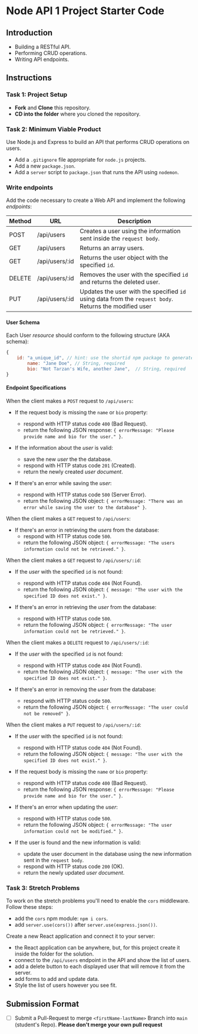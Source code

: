 # Node API 1 Project Starter Code

## Introduction

- Building a RESTful API.
- Performing CRUD operations.
- Writing API endpoints.

## Instructions

### Task 1: Project Setup

- **Fork** and **Clone** this repository.
- **CD into the folder** where you cloned the repository.

### Task 2: Minimum Viable Product

Use Node.js and Express to build an API that performs CRUD operations on users.

- Add a `.gitignore` file appropriate for `node.js` projects.
- Add a new `package.json`.
- Add a `server` script to `package.json` that runs the API using `nodemon`.

### Write endpoints

Add the code necessary to create a Web API and implement the following _endpoints_:

| Method | URL            | Description                                                                                            |
| ------ | -------------- | ------------------------------------------------------------------------------------------------------ |
| POST   | /api/users     | Creates a user using the information sent inside the `request body`.                                   |
| GET    | /api/users     | Returns an array users.                                                                                |
| GET    | /api/users/:id | Returns the user object with the specified `id`.                                                       |
| DELETE | /api/users/:id | Removes the user with the specified `id` and returns the deleted user.                                 |
| PUT    | /api/users/:id | Updates the user with the specified `id` using data from the `request body`. Returns the modified user |

#### User Schema

Each User _resource_ should conform to the following structure (AKA schema):

```js
{
    id: "a_unique_id", // hint: use the shortid npm package to generate it
        name: "Jane Doe", // String, required
        bio: "Not Tarzan's Wife, another Jane",  // String, required
}
```

#### Endpoint Specifications

When the client makes a `POST` request to `/api/users`:

- If the request body is missing the `name` or `bio` property:

    - respond with HTTP status code `400` (Bad Request).
    - return the following JSON response: `{ errorMessage: "Please provide name and bio for the user." }`.

- If the information about the _user_ is valid:

    - save the new _user_ the the database.
    - respond with HTTP status code `201` (Created).
    - return the newly created _user document_.

- If there's an error while saving the _user_:
    - respond with HTTP status code `500` (Server Error).
    - return the following JSON object: `{ errorMessage: "There was an error while saving the user to the database" }`.

When the client makes a `GET` request to `/api/users`:

- If there's an error in retrieving the _users_ from the database:
    - respond with HTTP status code `500`.
    - return the following JSON object: `{ errorMessage: "The users information could not be retrieved." }`.

When the client makes a `GET` request to `/api/users/:id`:

- If the _user_ with the specified `id` is not found:

    - respond with HTTP status code `404` (Not Found).
    - return the following JSON object: `{ message: "The user with the specified ID does not exist." }`.

- If there's an error in retrieving the _user_ from the database:
    - respond with HTTP status code `500`.
    - return the following JSON object: `{ errorMessage: "The user information could not be retrieved." }`.

When the client makes a `DELETE` request to `/api/users/:id`:

- If the _user_ with the specified `id` is not found:

    - respond with HTTP status code `404` (Not Found).
    - return the following JSON object: `{ message: "The user with the specified ID does not exist." }`.

- If there's an error in removing the _user_ from the database:
    - respond with HTTP status code `500`.
    - return the following JSON object: `{ errorMessage: "The user could not be removed" }`.

When the client makes a `PUT` request to `/api/users/:id`:

- If the _user_ with the specified `id` is not found:

    - respond with HTTP status code `404` (Not Found).
    - return the following JSON object: `{ message: "The user with the specified ID does not exist." }`.

- If the request body is missing the `name` or `bio` property:

    - respond with HTTP status code `400` (Bad Request).
    - return the following JSON response: `{ errorMessage: "Please provide name and bio for the user." }`.

- If there's an error when updating the _user_:

    - respond with HTTP status code `500`.
    - return the following JSON object: `{ errorMessage: "The user information could not be modified." }`.

- If the user is found and the new information is valid:

    - update the user document in the database using the new information sent in the `request body`.
    - respond with HTTP status code `200` (OK).
    - return the newly updated _user document_.

### Task 3: Stretch Problems

To work on the stretch problems you'll need to enable the `cors` middleware. Follow these steps:

- add the `cors` npm module: `npm i cors`.
- add `server.use(cors())` after `server.use(express.json())`.

Create a new React application and connect it to your server:

- the React application can be anywhere, but, for this project create it inside the folder for the solution.
- connect to the `/api/users` endpoint in the API and show the list of users.
- add a delete button to each displayed user that will remove it from the server.
- add forms to add and update data.
- Style the list of users however you see fit.

## Submission Format
* [ ] Submit a Pull-Request to merge `<firstName-lastName>` Branch into `main` (student's  Repo). **Please don't merge your own pull request**

